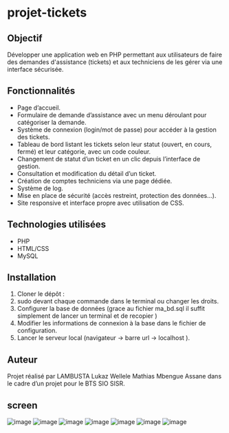 # projet-tickets

## Objectif

Développer une application web en PHP permettant aux utilisateurs de faire des demandes d'assistance (tickets) et aux techniciens de les gérer via une interface sécurisée.

## Fonctionnalités

- Page d’accueil.
- Formulaire de demande d’assistance avec un menu déroulant pour catégoriser la demande.
- Système de connexion (login/mot de passe) pour accéder à la gestion des tickets.
- Tableau de bord listant les tickets selon leur statut (ouvert, en cours, fermé) et leur catégorie, avec un code couleur.
- Changement de statut d’un ticket en un clic depuis l’interface de gestion.
- Consultation et modification du détail d’un ticket.
- Création de comptes techniciens via une page dédiée.
- Système de log.
- Mise en place de sécurité (accès restreint, protection des données...).
- Site responsive et interface propre avec utilisation de CSS.

## Technologies utilisées

- PHP
- HTML/CSS
- MySQL

## Installation

1. Cloner le dépôt :
2. sudo devant chaque commande dans le terminal ou changer les droits.
3. Configurer la base de données (grace au fichier ma_bd.sql il suffit simplement de lancer un terminal et de recopier )
4. Modifier les informations de connexion à la base dans le fichier de configuration.
5. Lancer le serveur local (navigateur -> barre url -> localhost ).

## Auteur

Projet réalisé par LAMBUSTA Lukaz Wellele Mathias Mbengue Assane dans le cadre d’un projet pour le BTS SIO SISR.

## screen
![image](https://github.com/user-attachments/assets/da8d4642-e715-455c-a58f-c2212ffc8b6e)
![image](https://github.com/user-attachments/assets/2450d91e-a1a4-476a-97fc-1f6773a7c57b)
![image](https://github.com/user-attachments/assets/60130174-29e3-4426-8a2b-0c80a1f40f03)
![image](https://github.com/user-attachments/assets/569e5bc1-8d80-4f33-a7b9-69510b499d70)
![image](https://github.com/user-attachments/assets/c09a2371-2f5b-4f47-ad4b-9910f7c9aec1)
![image](https://github.com/user-attachments/assets/215083bb-b88b-4eea-a9e3-7dbc52300d70)
![image](https://github.com/user-attachments/assets/14f6cc61-3cfd-476a-ac75-2f9fa26a647e)









